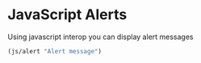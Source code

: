 # JavaScript Alerts

Using javascript interop you can display alert messages


```clojure
(js/alert "Alert message")
```

